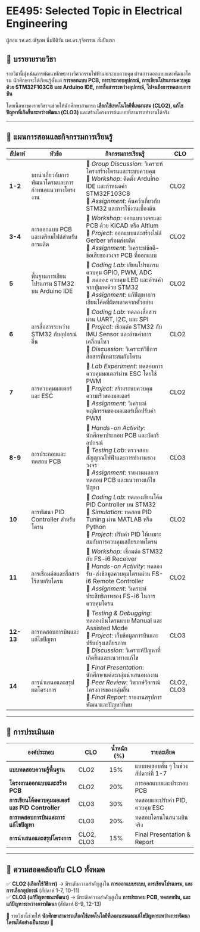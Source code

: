 # **EE495: Selected Topic in Electrical Engineering**
ผู้สอน รศ.ดร.ณัฐภพ นิ่มปิติวัน  ผศ.ดร.รุจิพรรณ สัมปันณา
## **📌 บรรยายรายวิชา**
รายวิชานี้มุ่งเน้นการพัฒนาทักษะทางวิศวกรรมไฟฟ้าและระบบควบคุม ผ่านการออกแบบและพัฒนาโดรน นักศึกษาจะได้เรียนรู้ตั้งแต่ **การออกแบบ PCB, การประกอบอุปกรณ์, การเขียนโปรแกรมควบคุมด้วย STM32F103C8 และ Arduino IDE, การสื่อสารระหว่างอุปกรณ์, ไปจนถึงการทดสอบการบิน** 

โดยเนื้อหาของรายวิชาจะช่วยให้นักศึกษาสามารถ **เลือกใช้เทคโนโลยีที่เหมาะสม (CLO2), แก้ไขปัญหาที่เกิดขึ้นระหว่างพัฒนา (CLO3)** และสร้างโครงการต้นแบบที่สามารถทำงานได้จริง

---

## **📌 แผนการสอนและกิจกรรมการเรียนรู้**

| **สัปดาห์** | **หัวข้อ** | **กิจกรรมการเรียนรู้** | **CLO** |
|---|---|---|---|
| **1-2** | บทนำเกี่ยวกับการพัฒนาโดรนและการกำหนดแนวทางโครงงาน | 🔹 *Group Discussion*: วิเคราะห์โครงสร้างโดรนและระบบควบคุม <br> 🔹 *Workshop*: ติดตั้ง Arduino IDE และกำหนดค่า STM32F103C8 <br> 🔹 *Assignment*: ค้นคว้าเกี่ยวกับ STM32 และการใช้งานเบื้องต้น | CLO2 |
| **3-4** | การออกแบบ PCB และเตรียมไฟล์สำหรับการผลิต | 🔹 *Workshop*: ออกแบบวงจรและ PCB ด้วย KiCAD หรือ Altium <br> 🔹 *Project*: ออกแบบและสร้างไฟล์ Gerber พร้อมส่งผลิต <br> 🔹 *Assignment*: วิเคราะห์ข้อดี-ข้อเสียของวงจร PCB ที่ออกแบบ | CLO2 |
| **5** | พื้นฐานการเขียนโปรแกรม STM32 บน Arduino IDE | 🔹 *Coding Lab*: เขียนโปรแกรมควบคุม GPIO, PWM, ADC <br> 🔹 *ทดลอง*: ควบคุม LED และอ่านค่าจากปุ่มกดด้วย STM32 <br> 🔹 *Assignment*: แก้ปัญหาการเขียนโค้ดที่ผิดพลาดจากตัวอย่าง | CLO2 |
| **6** | การสื่อสารระหว่าง STM32 กับอุปกรณ์อื่น | 🔹 *Coding Lab*: ทดลองสื่อสารผ่าน UART, I2C, และ SPI <br> 🔹 *Project*: เชื่อมต่อ STM32 กับ IMU Sensor และอ่านค่าการเคลื่อนไหว <br> 🔹 *Discussion*: วิเคราะห์วิธีการสื่อสารที่เหมาะสมกับโดรน | CLO2 |
| **7** | การควบคุมมอเตอร์และ ESC | 🔹 *Lab Experiment*: ทดสอบการควบคุมมอเตอร์ผ่าน ESC โดยใช้ PWM <br> 🔹 *Project*: สร้างระบบควบคุมความเร็วของมอเตอร์ <br> 🔹 *Assignment*: วิเคราะห์พฤติกรรมของมอเตอร์เมื่อปรับค่า PWM | CLO2 |
| **8-9** | การประกอบและทดสอบ PCB | 🔹 *Hands-on Activity*: นักศึกษาประกอบ PCB และบัดกรีอุปกรณ์ <br> 🔹 *Testing Lab*: ตรวจสอบสัญญาณไฟฟ้าและการทำงานของวงจร <br> 🔹 *Assignment*: รายงานผลการทดสอบ PCB และแนวทางแก้ไขปัญหา | CLO3 |
| **10** | การพัฒนา PID Controller สำหรับโดรน | 🔹 *Coding Lab*: ทดลองเขียนโค้ด PID Controller บน STM32 <br> 🔹 *Simulation*: ทดสอบ PID Tuning ผ่าน MATLAB หรือ Python <br> 🔹 *Project*: ปรับค่า PID ให้เหมาะสมกับการควบคุมเสถียรภาพโดรน | CLO2 |
| **11** | การเชื่อมต่อและสื่อสารไร้สายกับโดรน | 🔹 *Workshop*: เชื่อมต่อ STM32 กับ FS-i6 Receiver <br> 🔹 *Hands-on Activity*: ทดลองรับ-ส่งข้อมูลควบคุมโดรนผ่าน FS-i6 Remote Controller <br> 🔹 *Assignment*: วิเคราะห์ประสิทธิภาพของ FS-i6 ในการควบคุมโดรน | CLO2 |
| **12-13** | การทดสอบการบินและแก้ไขปัญหา | 🔹 *Testing & Debugging*: ทดลองบินโดรนแบบ Manual และ Assisted Mode <br> 🔹 *Project*: เก็บข้อมูลการบินและปรับปรุงเสถียรภาพ <br> 🔹 *Discussion*: วิเคราะห์ปัญหาที่เกิดขึ้นและแนวทางแก้ไข | CLO3 |
| **14** | การนำเสนอและสรุปผลโครงการ | 🔹 *Final Presentation*: นักศึกษาแต่ละกลุ่มนำเสนอผลงาน <br> 🔹 *Peer Review*: วิพากษ์วิจารณ์โครงการของกลุ่มอื่น <br> 🔹 *Final Report*: รายงานสรุปการพัฒนาและปัญหาที่พบ | CLO2, CLO3 |

---

## **📌 การประเมินผล**

| **องค์ประกอบ** | **CLO** | **น้ำหนัก (%)** | **รายละเอียด** |
|---|---|---|---|
| **แบบทดสอบความรู้พื้นฐาน** | CLO2 | 15% | แบบทดสอบสั้น ๆ ในช่วงสัปดาห์ที่ 1-7 |
| **โครงงานออกแบบและสร้าง PCB** | CLO2 | 20% | การออกแบบและประกอบ PCB |
| **การเขียนโค้ดควบคุมมอเตอร์และ PID Controller** | CLO3 | 30% | ทดสอบและปรับค่า PID, ควบคุม ESC |
| **การทดสอบการบินและการแก้ไขปัญหา** | CLO3 | 20% | ทดสอบโดรนในสนามบินจริง |
| **การนำเสนอและสรุปโครงการ** | CLO2, CLO3 | 15% | Final Presentation & Report |

---

## **📌 ความสอดคล้องกับ CLO ทั้งหมด**
✅ **CLO2 (เลือกใช้วิธีการ)** → มีระดับความสำคัญสูงใน **การออกแบบระบบ, การเขียนโปรแกรม, และการเลือกอุปกรณ์** (สัปดาห์ 1-7, 10-11)  
✅ **CLO3 (แก้ปัญหาขณะพัฒนา)** → มีระดับความสำคัญสูงใน **การประกอบ PCB, ทดสอบบิน, และแก้ปัญหาระหว่างการพัฒนา** (สัปดาห์ 8-9, 12-13)  

📌 รายวิชานี้ช่วยให้ **นักศึกษาสามารถเลือกใช้เทคโนโลยีที่เหมาะสมและแก้ไขปัญหาระหว่างการพัฒนาโดรนได้อย่างเป็นระบบ** 🎯
